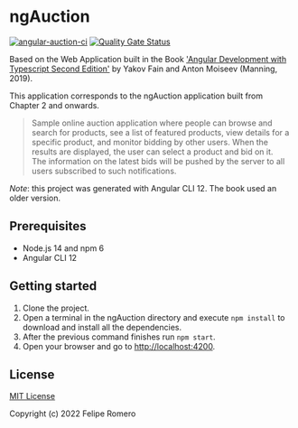 # ngAuction

[![angular-auction-ci][4]][5] [![Quality Gate Status][1]][2]

Based on the Web Application built in the Book ['Angular Development with Typescript Second Edition'][3] by Yakov Fain and Anton Moiseev (Manning, 2019).

This application corresponds to the ngAuction application built from Chapter 2 and onwards.

>Sample online auction application where people can browse and search for products, see a list of featured products, view details for a specific product, and monitor bidding by other users.
When the results are displayed, the user can select a product and
bid on it.  
The information on the latest bids will be pushed by the server to all users subscribed to such notifications.

_Note_: this project was generated with Angular CLI 12. The book used an older version.

## Prerequisites

- Node.js 14 and npm 6
- Angular CLI 12

## Getting started

1. Clone the project.
1. Open a terminal in the ngAuction directory and execute `npm install` to download and install all the dependencies.
1. After the previous command finishes run `npm start`.
1. Open your browser and go to <http://localhost:4200>.

## License

[MIT License](./LICENSE)

Copyright (c) 2022 Felipe Romero

[1]: https://sonarcloud.io/api/project_badges/measure?project=feliperomero3_angular-auction&metric=alert_status
[2]: https://sonarcloud.io/summary/new_code?id=feliperomero3_angular-auction
[3]: https://www.manning.com/books/angular-development-with-typescript-second-edition
[4]: https://github.com/feliperomero3/angular-auction/actions/workflows/angular-auction-ci.yml/badge.svg
[5]: https://github.com/feliperomero3/angular-auction/actions/workflows/angular-auction-ci.yml

